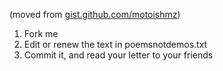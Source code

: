 (moved from [gist.github.com/motoishmz](https://gist.githubusercontent.com/motoishmz/5cf6942a85e66b395996/raw/b206e3e435c4a187dc317d604f44699c46d250a9/poemsnotdemos.txt))

1. Fork me
2. Edit or renew the text in poemsnotdemos.txt
3. Commit it, and read your letter to your friends

